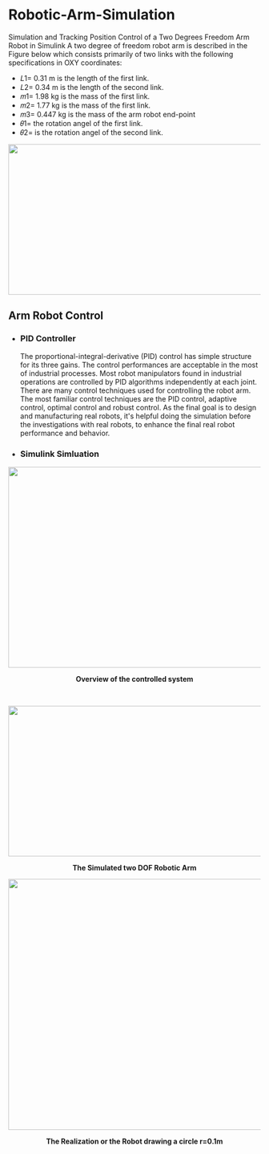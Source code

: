 # Robotic-Arm-Simulation
Simulation and Tracking Position Control of a Two Degrees Freedom Arm Robot in Simulink
A two degree of freedom robot arm is described in the Figure below which consists primarily of  two links with the following specifications in OXY coordinates: 
* 𝐿1= 0.31 m is the length of the first link.  
* 𝐿2= 0.34 m is the length of the second link. 
* 𝑚1= 1.98 kg is the mass of the first link.  
* 𝑚2= 1.77 kg is the mass of the first link.
* 𝑚3= 0.447 kg is the mass of the arm robot end-point
* 𝜃1= the rotation angel of the first link.  
* 𝜃2= is the rotation angel of the second link. 

<p align="center">
<img src="https://user-images.githubusercontent.com/40741680/130276281-c0b79a86-b6c8-4659-ac74-d9132fd92d04.png" width="600" height="300">
</p>


## Arm Robot Control
* ### PID Controller
	The proportional-integral-derivative (PID) control has simple structure for its three gains. The control performances are acceptable in the most of industrial processes. Most robot manipulators found in industrial operations are controlled by PID algorithms independently at each joint. There are many control techniques used for controlling the robot arm. The most familiar control techniques are the PID control, adaptive control, optimal control and robust control. As the final goal is to design and manufacturing real robots, it's helpful doing the simulation before the investigations with real robots, to enhance the final real robot performance and behavior.
* ### Simulink Simluation

<p align="center">
<img src="https://user-images.githubusercontent.com/40741680/130277780-2fea0ddd-e791-4dbd-bab2-559cad0b9a8f.png" width="900" height="400">
</p>
<p align="center">
<b>Overview of the controlled system</b>
</p>
<br />


<p align="center">
<img src="https://user-images.githubusercontent.com/40741680/130278307-40ab1ac4-a3a1-4ae8-8592-ba6702be7e60.png" width="900" height="300">
</p>

<p align="center">
<b>The Simulated two DOF Robotic Arm</b>
</p>


<p align="center">
<img src="https://user-images.githubusercontent.com/40741680/130280263-850a995f-2b10-4fb8-a7ad-82df987d9774.jpg" width="900" height="500">
</p>

<p align="center">
<b>The Realization or the Robot drawing a circle r=0.1m</b>
</p>

												
